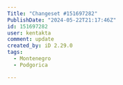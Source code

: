 ```yaml
---
Title: "Changeset #151697282"
PublishDate: "2024-05-22T21:17:46Z"
id: 151697282
user: kentakta
comment: update
created_by: iD 2.29.0
tags:
  - Montenegro
  - Podgorica

---
```

